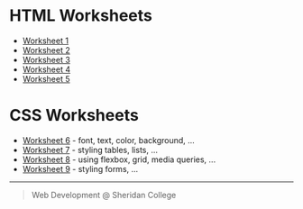 

# HTML Worksheets

- [Worksheet 1](worksheets/worksheet_01/instructions_ws01.md)
- [Worksheet 2](worksheets/worksheet_02/instructions_ws02.md)
- [Worksheet 3](worksheets/worksheet_03/instructions_ws03.md)
- [Worksheet 4](worksheets/worksheet_04/instructions_ws04.md)
- [Worksheet 5](worksheets/worksheet_05/instructions_ws05.md)

# CSS Worksheets

- [Worksheet 6](worksheets/worksheet_06/instructions_ws06.md) - font, text, color, background, ...
- [Worksheet 7](worksheets/worksheet_07/instructions_ws07.md) - styling tables, lists, ...
- [Worksheet 8](worksheets/worksheet_08/instructions_ws08.md) - using flexbox, grid, media queries, ...
- [Worksheet 9](worksheets/worksheet_09/instructions_ws09.md) - styling forms, ...



---

> Web Development @ Sheridan College


